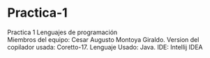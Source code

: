 # Practica-1
Practica 1 Lenguajes de programación  
Miembros del equipo: Cesar Augusto Montoya Giraldo.
Version del copilador usada: Coretto-17.
Lenguaje Usado: Java.
IDE: Intellij IDEA
